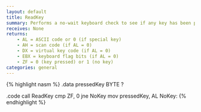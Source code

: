 ```yaml
---
layout: default
title: ReadKey
summary: Performs a no-wait keyboard check to see if any key has been pressed.
receives: None
returns: 
    - AL = ASCII code or 0 (if special key)
    - AH = scan code (if AL = 0)
    - DX = virtual key code (if AL = 0)
    - EBX = keyboard flag bits (if AL = 0)
    - ZF = 0 (key pressed) or 1 (no key)
categories: general
---
```

{% highlight nasm %}
.data
pressedKey BYTE ?

.code
    call ReadKey
    cmp ZF, 0
    jne NoKey
    mov pressedKey, AL
NoKey:
{% endhighlight %}